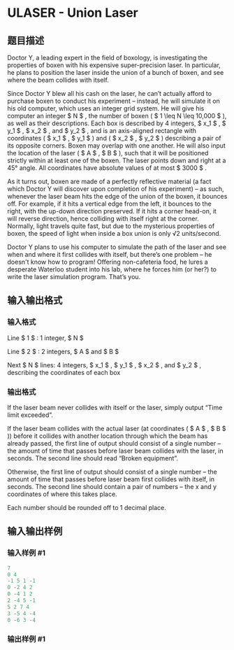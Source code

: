 # ULASER - Union Laser

## 题目描述

Doctor Y, a leading expert in the field of boxology, is investigating the properties of boxen with his expensive super-precision laser. In particular, he plans to position the laser inside the union of a bunch of boxen, and see where the beam collides with itself.

Since Doctor Y blew all his cash on the laser, he can’t actually afford to purchase boxen to conduct his experiment – instead, he will simulate it on his old computer, which uses an integer grid system. He will give his computer an integer $ N $ , the number of boxen ( $ 1 \leq N \leq 10,000 $ ), as well as their descriptions. Each box is described by 4 integers, $ x_1 $ , $ y_1 $ , $ x_2 $ , and $ y_2 $ , and is an axis-aligned rectangle with coordinates ( $ x_1 $ , $ y_1 $ ) and ( $ x_2 $ , $ y_2 $ ) describing a pair of its opposite corners. Boxen may overlap with one another. He will also input the location of the laser ( $ A $ , $ B $ ), such that it will be positioned strictly within at least one of the boxen. The laser points down and right at a 45° angle. All coordinates have absolute values of at most $ 3000 $ .

As it turns out, boxen are made of a perfectly reflective material (a fact which Doctor Y will discover upon completion of his experiment) – as such, whenever the laser beam hits the edge of the union of the boxen, it bounces off. For example, if it hits a vertical edge from the left, it bounces to the right, with the up-down direction preserved. If it hits a corner head-on, it will reverse direction, hence colliding with itself right at the corner. Normally, light travels quite fast, but due to the mysterious properties of boxen, the speed of light when inside a box union is only √2 units/second.

Doctor Y plans to use his computer to simulate the path of the laser and see when and where it first collides with itself, but there’s one problem – he doesn't know how to program! Offering non-cafeteria food, he lures a desperate Waterloo student into his lab, where he forces him (or her?) to write the laser simulation program. That’s you.

## 输入输出格式

### 输入格式

Line $ 1 $ : 1 integer, $ N $

Line $ 2 $ : 2 integers, $ A $ and $ B $

Next $ N $ lines: 4 integers, $ x_1 $ , $ y_1 $ , $ x_2 $ , and $ y_2 $ , describing the coordinates of each box

### 输出格式

If the laser beam never collides with itself or the laser, simply output “Time limit exceeded”.

If the laser beam collides with the actual laser (at coordinates ( $ A $ , $ B $ )) before it collides with another location through which the beam has already passed, the first line of output should consist of a single number – the amount of time that passes before laser beam collides with the laser, in seconds. The second line should read “Broken equipment”.

Otherwise, the first line of output should consist of a single number – the amount of time that passes before laser beam first collides with itself, in seconds. The second line should contain a pair of numbers – the x and y coordinates of where this takes place.

Each number should be rounded off to 1 decimal place.

## 输入输出样例

### 输入样例 #1

```cpp
7
0 4
-1 5 1 -1
0 -2 4 2
0 -4 1 2
2 -4 5 -1
5 2 7 4
3 -5 4 -4
0 -6 3 -4
```


### 输出样例 #1

```cpp

```
